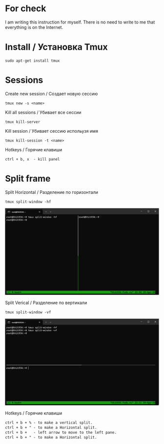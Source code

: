 # For check
I am writing this instruction for myself. There is no need to write to me that everything is on the Internet.

# Install / Установка Tmux
```
sudo apt-get install tmux
```
# Sessions
Create new session / Создает новую сессию 
```
tmux new -s <name>
```

Kill all sessions / Убивает все сессии
```
tmux kill-server
```

Kill session / Убивает сессию испольузя имя
```
tmux kill-session -t <name>
```
Hotkeys / Горячие клавиши 
```
ctrl + b, x  - kill panel
```


# Split frame
Split Horizontal / Разделение по горизонтали
```
tmux split-window -hf
```
![enter image description here](https://github.com/Under4groos/Tmux/blob/master/Images/Horizontal_split.png?raw=true)

Split Verical / Разделение по вертикали
```
tmux split-window -vf
```
![enter image description here](https://github.com/Under4groos/Tmux/blob/master/Images/WindowsTerminal_9JRlAKUiey.png?raw=true)

Hotkeys / Горячие клавиши 
```
ctrl + b + % - to make a vertical split.
ctrl + b + " - to make a Horizontal split.
ctrl + b +   - left arrow to move to the left pane.
ctrl + b + " - to make a Horizontal split.
```